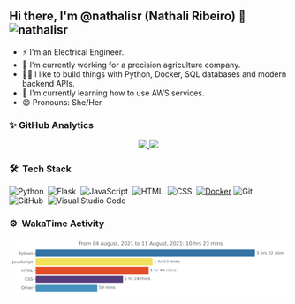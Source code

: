 ## Hi there, I'm @nathalisr (Nathali Ribeiro) 👋 <img src="https://komarev.com/ghpvc/?username=nathalisr&color=green" alt="nathalisr" /> 


- ⚡ I'm an Electrical Engineer.
- 🔭 I’m currently working for a precision agriculture company.
- 👨‍💻 I like to build things with Python, Docker, SQL databases and modern backend APIs.
- 🌱 I'm currently learning how to use AWS services.
- 😄 Pronouns: She/Her



### ✨ GitHub Analytics

<p align="center">
<a href="https://github.com/nathalisr">
  <img height="150em" src="https://github-readme-stats-eight-theta.vercel.app/api?username=nathalisr&show_icons=true&theme=nord&include_all_commits=true&count_private=true&show_owner=true"/>
  <img height="150em" src="https://github-readme-streak-stats.herokuapp.com/?user=nathalisr&count_private=true&theme=nord"/> 
</a>
</p>

### 🛠 &nbsp;Tech Stack

![Python](https://img.shields.io/badge/-Python-05122A?style=flat&logo=python)&nbsp;
![Flask](https://img.shields.io/badge/-Flask-05122A?style=flat&logo=flask)&nbsp;
![JavaScript](https://img.shields.io/badge/-JavaScript-05122A?style=flat&logo=javascript)&nbsp;
![HTML](https://img.shields.io/badge/-HTML-05122A?style=flat&logo=HTML5)&nbsp;
![CSS](https://img.shields.io/badge/-CSS-05122A?style=flat&logo=CSS3&logoColor=1572B6)&nbsp;
[![Docker](https://img.shields.io/badge/-Docker-black?style=flat&logo=docker&link=https://github.com/BRdhanani)](https://github.com/BRdhanani) 
![Git](https://img.shields.io/badge/-Git-05122A?style=flat&logo=git)&nbsp;
![GitHub](https://img.shields.io/badge/-GitHub-05122A?style=flat&logo=github)&nbsp;
![Visual Studio Code](https://img.shields.io/badge/-Visual%20Studio%20Code-05122A?style=flat&logo=visual-studio-code&logoColor=007ACC)&nbsp;


### ⚙️ &nbsp;WakaTime Activity

<p align="center">
  <img src="https://github.com/nathalisr/nathalisr/blob/main/images/stat.svg" alt="nathalisr WakaTime Activity"/>
</p>


<!--
**nathalisr/nathalisr** is a ✨ _special_ ✨ repository because its `README.md` (this file) appears on your GitHub profile.

Here are some ideas to get you started:

- 🔭 I’m currently working on SmartAgri company.
- 🌱 I'm currently learning to use AWS services.
- 👯 I’m looking to collaborate on ...
- 🤔 I’m looking for help with ...
- 💬 Ask me about ...
- 📫 How to reach me: ...
- 😄 Pronouns: ...
- ⚡ Fun fact: ...
-->
